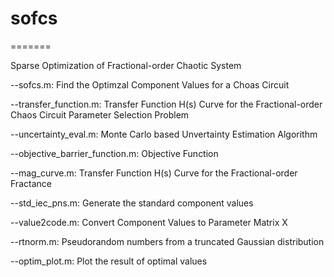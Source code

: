# sofcs
=======

Sparse Optimization of Fractional-order Chaotic System

--sofcs.m: Find the Optimzal Component Values for a Choas Circuit

--transfer_function.m: Transfer Function H(s) Curve for the Fractional-order Chaos Circuit Parameter Selection Problem

--uncertainty_eval.m: Monte Carlo based Unvertainty Estimation Algorithm

--objective_barrier_function.m: Objective Function

--mag_curve.m:  Transfer Function H(s) Curve for the Fractional-order Fractance

--std_iec_pns.m: Generate the standard component values

--value2code.m: Convert Component Values to Parameter Matrix X

--rtnorm.m: Pseudorandom numbers from a truncated Gaussian distribution

--optim_plot.m: Plot the result of optimal values

